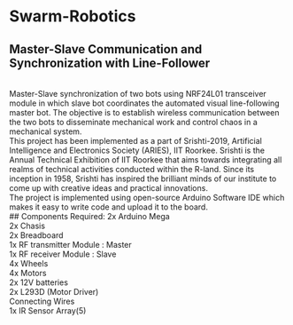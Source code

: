 # Swarm-Robotics
## Master-Slave Communication and Synchronization with Line-Follower
<br>
Master-Slave synchronization of two bots using NRF24L01 transceiver module in which slave bot coordinates the automated visual line-following master bot. The objective is to establish wireless communication between the two bots to disseminate mechanical work and control chaos in a mechanical system.<br>
This project has been implemented as a part of Srishti-2019, Artificial Intelligence and Electronics Society (ARIES), IIT Roorkee. Srishti is the Annual Technical Exhibition of IIT Roorkee that aims towards integrating all realms of technical activities conducted within the R-land. Since its inception in 1958, Srishti has inspired the brilliant minds of our institute to come up with creative ideas and practical innovations.  <br>
The project is implemented using open-source Arduino Software IDE which makes it easy to write code and upload it to the board.<br>
## Components Required:
2x Arduino Mega<br>
2x Chasis<br>
2x Breadboard<br>
1x RF transmitter Module : Master<br>
1x RF receiver Module : Slave<br>
4x Wheels<br>
4x Motors<br>
2x 12V batteries<br>
2x L293D (Motor Driver)<br>
Connecting Wires<br>
1x IR Sensor Array(5)<br>
